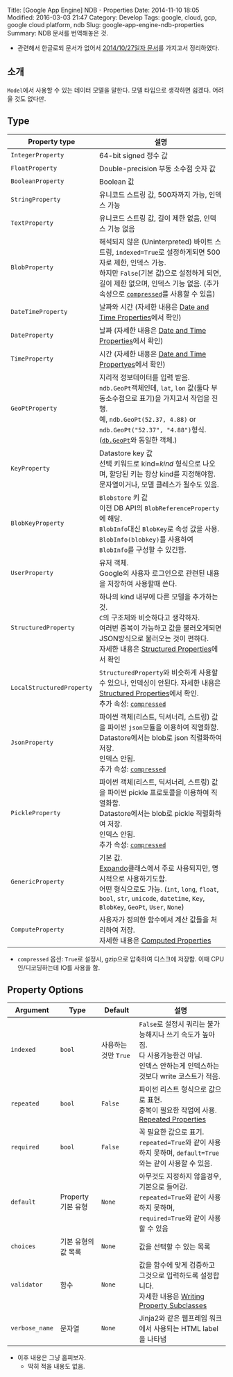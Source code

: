 Title: [Google App Engine] NDB - Properties
Date: 2014-11-10 18:05
Modified: 2016-03-03 21:47
Category: Develop
Tags: google, cloud, gcp, google cloud platform, ndb
Slug: google-app-engine-ndb-properties
Summary: NDB 문서를 번역해놓은 것.

* 관련해서 한글로되 문서가 없어서 [2014/10/27일자 문서][ndb-properties]를 가지고서 정리하였다.

## 소개
`Model`에서 사용할 수 있는 데이터 모델을 말한다. 모델 타입으로 생각하면 쉽겠다. 어려울 것도 없다만.

## Type
| Property type | 설명 |
| ------------- | --- |
| `IntegerProperty` | 64-bit signed 정수 값 |
| `FloatProperty` | Double-precision 부동 소수점 숫자 값 |
| `BooleanProperty` | Boolean 값 |
| `StringProperty` | 유니코드 스트링 값, 500자까지 가능, 인덱스 가능 |
| `TextProperty` | 유니코드 스트링 값, 길이 제한 없음, 인덱스 기능 없음 |
| `BlobProperty` | 해석되지 않은 (Uninterpreted) 바이트 스트링, `indexed=True`로 설정하게되면 500자로 제한, 인덱스 가능. <br>하지만 `False`(기본 값)으로 설정하게 되면, 길이 제한 없으며, 인덱스 기능 없음. (추가 속성으로 [`compressed`][compressed]를 사용할 수 있음) |
| `DateTimeProperty` | 날짜와 시간 (자세한 내용은 [Date and Time Properties][date-time]에서 확인) |
| `DateProperty` | 날짜 (자세한 내용은 [Date and Time Properties][date-time]에서 확인) |
| `TimeProperty` | 시간 (자세한 내용은 [Date and Time Propertyes][date-time]에서 확인) |
| `GeoPtProperty` | 지리적 정보데이터를 입력 받음. `ndb.GeoPt`객체인데, `lat`, `lon` 값(둘다 부동소수점으로 표기)을 가지고서 작업을 진행.<br>예, `ndb.GeoPt(52.37, 4.88)` or `ndb.GeoPt("52.37", "4.88")`형식.<br>([`db.GeoPt`][db-geopt]와 동일한 객체.) |
| `KeyProperty` | Datastore key 값<br>선택 키워드로 kind=_kind_ 형식으로 나오며, 할당된 키는 항상 kind를 지정해야함.<br>문자열이거나, 모델 클레스가 될수도 있음. |
| `BlobKeyProperty` | `Blobstore` 키 값<br>이전 DB API의 `BlobReferenceProperty`에 해당.<br>`BlobInfo`대신 `BlobKey`로 속성 값을 사용. `BlobInfo(blobkey)`를 사용하여 `BlobInfo`를 구성할 수 있긴함. |
| `UserProperty` | 유저 객체.<br>Google의 사용자 로그인으로 관련된 내용을 저장하여 사용할때 쓴다. |
| `StructuredProperty` | 하나의 kind 내부에 다른 모델을 추가하는 것.<br>`C`의 구조체와 비슷하다고 생각하자.<br>여러번 중복이 가능하고 값을 불러오게되면 JSON방식으로 불러오는 것이 편하다.<br>자세한 내용은 [Structured Properties][structuredproperties]에서 확인 |
| `LocalStructuredProperty` | `StructuredProperty`와 비슷하게 사용할 수 있으나, 인덱싱이 안된다. 자세한 내용은 [Structured Properties][structuredproperties]에서 확인.<br>추가 속성: [`compressed`][compressed] |
| `JsonProperty` | 파이썬 객체(리스트, 딕셔너리, 스트링) 값을 파이썬 `json`모듈을 이용하여 직열화함.<br>Datastore에서는 blob로 json 직렬화하여 저장.<br>인덱스 안됨.<br>추가 속성: [`compressed`][compressed] |
| `PickleProperty` | 파이썬 객체(리스트, 딕셔너리, 스트링) 값을 파이썬 pickle 프로토콜을 이용하여 직열화함.<br>Datastore에서는 blob로 pickle 직렬화하여 저장.<br>인덱스 안됨.<br>추가 속성: [`compressed`][compressed] |
| `GenericProperty` | 기본 값.<br>[Expando][expando]클래스에서 주로 사용되지만, 명시적으로 사용하기도함.<br>어떤 형식으로도 가능. (`int`, `long`, `float`, `bool`, `str`, `unicode`, `datetime`, `Key`, `BlobKey`, `GeoPt`, `User`, `None`) |
| `ComputeProperty` | 사용자가 정의한 함수에서 계산 값들을 처리하여 저장.<br>자세한 내용은 [Computed Properties][computeproperty] |

* `compressed` 옵션: `True`로 설정시, gzip으로 압축하여 디스크에 저장함. 이때 CPU 인/디코딩하는데 IO를 사용을 함. 

## Property Options
| Argument | Type | Default | 설명 |
| -------- | ---- | ------- | --- |
| `indexed` | `bool` | 사용하는 것만 `True` | `False`로 설정시 쿼리는 불가능해지나 쓰기 속도가 높아짐.<br>다 사용가능한건 아님.<br>인덱스 안하는게 인덱스하는 것보다 write 코스트가 적음. |
| `repeated` | `bool` | `False` | 파이썬 리스트 형식으로 값으로 표현.<br>중복이 필요한 작업에 사용.<br>[Repeated Properties][repeated] |
| `required` | `bool` | `False` | 꼭 필요한 값으로 표기.<br>`repeated=True`와 같이 사용하지 못하며, `default=True`와는 같이 사용할 수 있음. |
| `default` | Property 기본 유형 | `None` | 아무것도 지정하지 않을경우, 기본으로 들어감.<br>`repeated=True`와 같이 사용하지 못하며, `required=True`와 같이 사용할 수 있음 |
| `choices` | 기본 유형의 값 목록 | `None` | 값을 선택할 수 있는 목록 |
| `validator` | 함수 | `None` | 값을 함수에 맞게 검증하고 그것으로 입력하도록 설정합니다.<br>자세한 내용은 [Writing Property Subclasses][writing-property] |
| `verbose_name` | 문자열 | `None` | Jinja2와 같은 웹프레임 워크에서 사용되는 HTML label을 나타냄 |

* 이후 내용은 그냥 홈피보자.
	* 딱히 적을 내용도 없음.


[ndb-properties]: https://cloud.google.com/appengine/docs/python/ndb/properties
[compressed]: https://cloud.google.com/appengine/docs/python/ndb/properties#compressed
[date-time]: https://cloud.google.com/appengine/docs/python/ndb/properties#Date_and_Time
[db-geopt]: https://cloud.google.com/appengine/docs/python/datastore/typesandpropertyclasses#GeoP
[structuredproperties]: https://cloud.google.com/appengine/docs/python/ndb/properties#structured
[computeproperty]: https://cloud.google.com/appengine/docs/python/ndb/properties#computed
[expando]: https://cloud.google.com/appengine/docs/python/ndb/entities#expando
[repeated]: https://cloud.google.com/appengine/docs/python/ndb/properties#repeated
[writing-property]: https://cloud.google.com/appengine/docs/python/ndb/subclassprop
